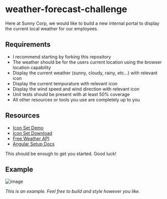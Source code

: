 # weather-forecast-challenge

Here at Sunny Corp, we would like to build a new internal portal to display the current local weather for our employees.

## Requirements

- I recommend starting by forking this repository
- The weather should be for the users current location using the browser location capability
- Display the current weather (sunny, cloudy, rainy, etc...) with relevant icon
- Display the current tempurature with relevant icon
- Display the wind speed and wind direction with relevant icon
- Unit tests should be present with at least 50% coverage
- All other resources or tools you use are completely up to you

## Resources

- [Icon Set Demo](http://demo.amitjakhu.com/dripicons-weather/)
- [Icon Set Download](https://github.com/amitjakhu/dripicons-weather)
- [Free Weather API](https://open-meteo.com/en/docs)
- [Angular Setup Docs](https://angular.io/guide/setup-local)

This should be enough to get you started. Good luck!

## Example

![image](https://user-images.githubusercontent.com/3659859/155417673-9ca54259-3494-446f-adc0-f7de3fe99af7.png)

*This is an example. Feel free to build and style however you like.*
